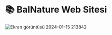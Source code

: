 # 📚 BalNature Web Sitesi


![Ekran görüntüsü 2024-01-15 213842](https://github.com/user-attachments/assets/0507b218-8a75-4943-aeb6-3896a56dac00)

 

